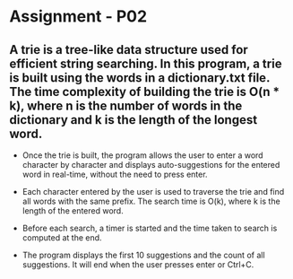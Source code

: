# Assignment - P02
## A trie is a tree-like data structure used for efficient string searching. In this program, a trie is built using the words in a dictionary.txt file. The time complexity of building the trie is O(n * k), where n is the number of words in the dictionary and k is the length of the longest word.

- Once the trie is built, the program allows the user to enter a word character by character and displays auto-suggestions for the entered word in real-time, without the need to press enter.

- Each character entered by the user is used to traverse the trie and find all words with the same prefix. The search time is O(k), where k is the length of the entered word.

- Before each search, a timer is started and the time taken to search is computed at the end.

- The program displays the first 10 suggestions and the count of all suggestions. It will end when the user presses enter or Ctrl+C.
